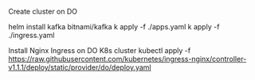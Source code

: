 Create cluster on DO

helm install kafka bitnami/kafka
k apply -f ./apps.yaml
k apply -f ./ingress.yaml

Install Nginx Ingress on DO K8s cluster
kubectl apply -f https://raw.githubusercontent.com/kubernetes/ingress-nginx/controller-v1.1.1/deploy/static/provider/do/deploy.yaml